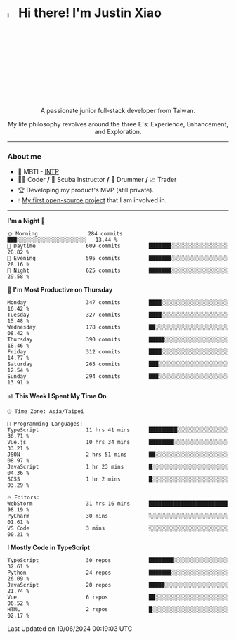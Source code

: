 # <img src="https://media.giphy.com/media/hvRJCLFzcasrR4ia7z/giphy.gif" width="5%">Hi there! I'm Justin Xiao
<p align="center">A passionate junior full-stack developer from Taiwan.  </p>
<p align="center">My life philosophy revolves around the three E's: Experience, Enhancement, and Exploration.</p>

---
### About me
- 👀 MBTI - [INTP](https://www.16personalities.com/intp-personality)
- 👨‍💻 Coder **/** 🤿 Scuba Instructor **/** 🥁 Drummer **/** 📈 Trader
- 🏆 Developing my product's MVP (still private).
- 💧 [My first open-source project](https://github.com/Game-as-a-Service/Game-Lobby-Web) that I am involved in.

---
<!--START_SECTION:waka-->
**I'm a Night 🦉** 

```text
🌞 Morning                284 commits         ███░░░░░░░░░░░░░░░░░░░░░░   13.44 % 
🌆 Daytime                609 commits         ███████░░░░░░░░░░░░░░░░░░   28.82 % 
🌃 Evening                595 commits         ███████░░░░░░░░░░░░░░░░░░   28.16 % 
🌙 Night                  625 commits         ███████░░░░░░░░░░░░░░░░░░   29.58 % 
```
📅 **I'm Most Productive on Thursday** 

```text
Monday                   347 commits         ████░░░░░░░░░░░░░░░░░░░░░   16.42 % 
Tuesday                  327 commits         ████░░░░░░░░░░░░░░░░░░░░░   15.48 % 
Wednesday                178 commits         ██░░░░░░░░░░░░░░░░░░░░░░░   08.42 % 
Thursday                 390 commits         █████░░░░░░░░░░░░░░░░░░░░   18.46 % 
Friday                   312 commits         ████░░░░░░░░░░░░░░░░░░░░░   14.77 % 
Saturday                 265 commits         ███░░░░░░░░░░░░░░░░░░░░░░   12.54 % 
Sunday                   294 commits         ███░░░░░░░░░░░░░░░░░░░░░░   13.91 % 
```


📊 **This Week I Spent My Time On** 

```text
🕑︎ Time Zone: Asia/Taipei

💬 Programming Languages: 
TypeScript               11 hrs 41 mins      █████████░░░░░░░░░░░░░░░░   36.71 % 
Vue.js                   10 hrs 34 mins      ████████░░░░░░░░░░░░░░░░░   33.21 % 
JSON                     2 hrs 51 mins       ██░░░░░░░░░░░░░░░░░░░░░░░   08.97 % 
JavaScript               1 hr 23 mins        █░░░░░░░░░░░░░░░░░░░░░░░░   04.36 % 
SCSS                     1 hr 2 mins         █░░░░░░░░░░░░░░░░░░░░░░░░   03.29 % 

🔥 Editors: 
WebStorm                 31 hrs 16 mins      █████████████████████████   98.19 % 
PyCharm                  30 mins             ░░░░░░░░░░░░░░░░░░░░░░░░░   01.61 % 
VS Code                  3 mins              ░░░░░░░░░░░░░░░░░░░░░░░░░   00.21 % 
```

**I Mostly Code in TypeScript** 

```text
TypeScript               30 repos            ████████░░░░░░░░░░░░░░░░░   32.61 % 
Python                   24 repos            ███████░░░░░░░░░░░░░░░░░░   26.09 % 
JavaScript               20 repos            █████░░░░░░░░░░░░░░░░░░░░   21.74 % 
Vue                      6 repos             ██░░░░░░░░░░░░░░░░░░░░░░░   06.52 % 
HTML                     2 repos             █░░░░░░░░░░░░░░░░░░░░░░░░   02.17 % 
```




 Last Updated on 19/06/2024 00:19:03 UTC
<!--END_SECTION:waka-->

